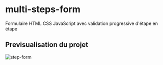 # multi-steps-form
Formulaire HTML CSS JavaScript avec validation progressive d'étape en étape 

## Previsualisation du projet
![step-form](https://github.com/Nephilim237/multi-steps-form/assets/72866207/3b7ff368-e7e7-49b7-8863-38da8501647b)
